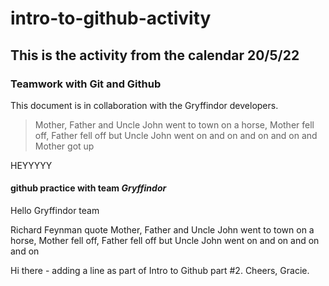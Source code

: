 # intro-to-github-activity
## This is the activity from the calendar 20/5/22

### Teamwork with Git and Github
This document is in collaboration with the Gryffindor developers.


> Mother, Father and Uncle John went to town on a horse, Mother fell off, Father fell off but Uncle John went on and on and on and on
> and Mother got up 

HEYYYYY

#### github practice with team ***Gryffindor***
Hello Gryffindor team

Richard Feynman quote
Mother, Father and Uncle John went to town on a horse, Mother fell off, Father fell off but Uncle John went on and on and on and on

Hi there - adding a line as part of Intro to Github part #2.  Cheers, Gracie.
